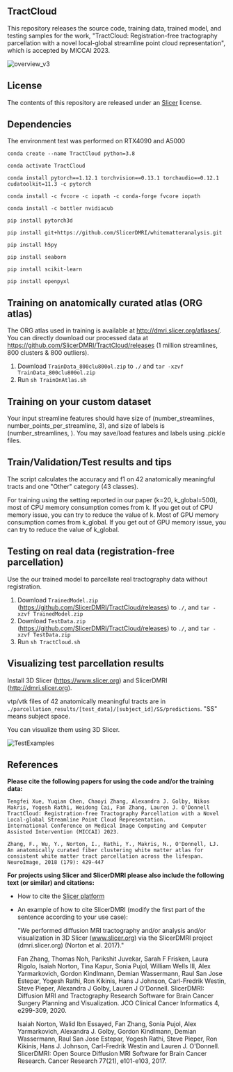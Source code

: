 ## TractCloud

This repository releases the source code, training data, trained model, and testing samples for the work, "TractCloud: Registration-free tractography parcellation with a novel local-global streamline point cloud representation", which is accepted by MICCAI 2023.

![overview_v3](https://github.com/tengfeixue-victor/TractCloud-OpenSource/assets/56477109/1d41ef2c-367e-41dc-bfe2-6df955fc89d3)

## License

The contents of this repository are released under an [Slicer](LICENSE) license.

## Dependencies

The environment test was performed on RTX4090 and A5000

`conda create --name TractCloud python=3.8`

`conda activate TractCloud`

`conda install pytorch==1.12.1 torchvision==0.13.1 torchaudio==0.12.1 cudatoolkit=11.3 -c pytorch`

`conda install -c fvcore -c iopath -c conda-forge fvcore iopath`

`conda install -c bottler nvidiacub`

`pip install pytorch3d`

`pip install git+https://github.com/SlicerDMRI/whitematteranalysis.git`

`pip install h5py`

`pip install seaborn`

`pip install scikit-learn`

`pip install openpyxl`

## Training on anatomically curated atlas (ORG atlas)

The ORG atlas used in training is available at http://dmri.slicer.org/atlases/. You can directly download our processed data at https://github.com/SlicerDMRI/TractCloud/releases (1 million streamlines, 800 clusters & 800 outliers).
1. Download `TrainData_800clu800ol.zip` to `./` and `tar -xzvf TrainData_800clu800ol.zip`
2. Run `sh TrainOnAtlas.sh`

## Training on your custom dataset
Your input streamline features should have size of (number_streamlines, number_points_per_streamline, 3), and size of labels is (number_streamlines, ). You may save/load features and labels using .pickle files.

## Train/Validation/Test results and tips
The script calculates the accuracy and f1 on 42 anatomically meaningful tracts and one "Other" category (43 classes).

For training using the setting reported in our paper (k=20, k_global=500), most of CPU memory consumption comes from k. If you get out of CPU memory issue, you can try to reduce the value of k. Most of GPU memory consumption comes from k_global. If you get out of GPU memory issue, you can try to reduce the value of k_global.

## Testing on real data (registration-free parcellation)
Use the our trained model to parcellate real tractography data without registration.
1. Download `TrainedModel.zip` (https://github.com/SlicerDMRI/TractCloud/releases) to `./`, and `tar -xzvf TrainedModel.zip`
2. Download `TestData.zip` (https://github.com/SlicerDMRI/TractCloud/releases) to `./`, and `tar -xzvf TestData.zip`
3. Run `sh TractCloud.sh`

## Visualizing test parcellation results

Install 3D Slicer (https://www.slicer.org) and SlicerDMRI (http://dmri.slicer.org).

vtp/vtk files of 42 anatomically meaningful tracts are in `./parcellation_results/[test_data]/[subject_id]/SS/predictions`. "SS" means subject space. 

You can visualize them using 3D Slicer.

![TestExamples](https://github.com/SlicerDMRI/TractCloud/assets/56477109/c3ddef9a-a258-4f63-a0be-8bd5c2ec2554)

## References

**Please cite the following papers for using the code and/or the training data:**
    
    Tengfei Xue, Yuqian Chen, Chaoyi Zhang, Alexandra J. Golby, Nikos Makris, Yogesh Rathi, Weidong Cai, Fan Zhang, Lauren J. O'Donnell 
    TractCloud: Registration-free Tractography Parcellation with a Novel Local-global Streamline Point Cloud Representation.
    International Conference on Medical Image Computing and Computer Assisted Intervention (MICCAI) 2023.

    Zhang, F., Wu, Y., Norton, I., Rathi, Y., Makris, N., O'Donnell, LJ. 
    An anatomically curated fiber clustering white matter atlas for consistent white matter tract parcellation across the lifespan. 
    NeuroImage, 2018 (179): 429-447

**For projects using Slicer and SlicerDMRI please also include the following text (or similar) and citations:**

* How to cite the [Slicer platform](http://wiki.slicer.org/slicerWiki/index.php/CitingSlicer)
* An example of how to cite SlicerDMRI (modify the first part of the sentence according to your use case):

    "We performed diffusion MRI tractography and/or analysis and/or visualization in 3D Slicer (www.slicer.org) via the SlicerDMRI project (dmri.slicer.org) (Norton et al. 2017)."
    
    Fan Zhang, Thomas Noh, Parikshit Juvekar, Sarah F Frisken, Laura Rigolo, Isaiah Norton, Tina Kapur, Sonia Pujol, William Wells III, Alex Yarmarkovich, Gordon Kindlmann, Demian Wassermann, Raul San Jose Estepar, Yogesh Rathi, Ron Kikinis, Hans J Johnson, Carl-Fredrik Westin, Steve Pieper, Alexandra J Golby, Lauren J O’Donnell. 
    SlicerDMRI: Diffusion MRI and Tractography Research Software for Brain Cancer Surgery Planning and Visualization. 
    JCO Clinical Cancer Informatics 4, e299-309, 2020.

    Isaiah Norton, Walid Ibn Essayed, Fan Zhang, Sonia Pujol, Alex Yarmarkovich, Alexandra J. Golby, Gordon Kindlmann, Demian Wassermann, Raul San Jose Estepar, Yogesh Rathi, Steve Pieper, Ron Kikinis, Hans J. Johnson, Carl-Fredrik Westin and Lauren J. O'Donnell. 
    SlicerDMRI: Open Source Diffusion MRI Software for Brain Cancer Research. Cancer Research 77(21), e101-e103, 2017.
